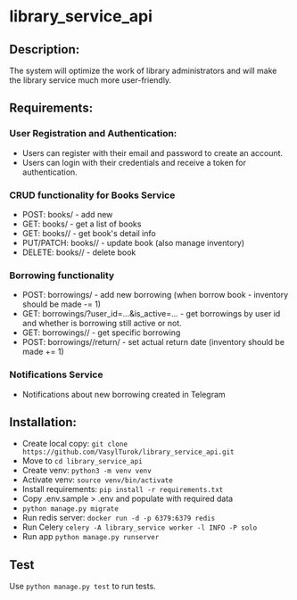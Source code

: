 # library_service_api

## Description:
The system will optimize the work of library administrators and will make the library service much more user-friendly.

## Requirements:

### User Registration and Authentication:
- Users can register with their email and password to create an account.
- Users can login with their credentials and receive a token for authentication.

### CRUD functionality for Books Service
- POST:               books/             - add new 
- GET:                 books/              - get a list of books
- GET:                 books/<id>/      - get book's detail info 
- PUT/PATCH:    books/<id>/      - update book (also manage inventory)
- DELETE:          books/<id>/      - delete book

### Borrowing functionality
- POST:            borrowings/   		                        - add new borrowing (when borrow book - inventory should be made -= 1) 
- GET:              borrowings/?user_id=...&is_active=...  - get borrowings by user id and whether is borrowing still active or not.
- GET:              borrowings/<id>/  			- get specific borrowing 
- POST: 	          borrowings/<id>/return/ 		- set actual return date (inventory should be made += 1)


### Notifications Service
- Notifications about new borrowing created in Telegram

## Installation:
- Create local copy: `git clone https://github.com/VasylTurok/library_service_api.git`
- Move to `cd library_service_api`
- Create venv: `python3 -m venv venv`
- Activate venv: `source venv/bin/activate`
- Install requirements: `pip install -r requirements.txt`
- Copy .env.sample > .env and populate with required data
- `python manage.py migrate`
- Run redis server: `docker run -d -p 6379:6379 redis`
- Run Celery `celery -A library_service worker -l INFO -P solo`
- Run app `python manage.py runserver`

## Test
Use `python manage.py test` to run tests.

